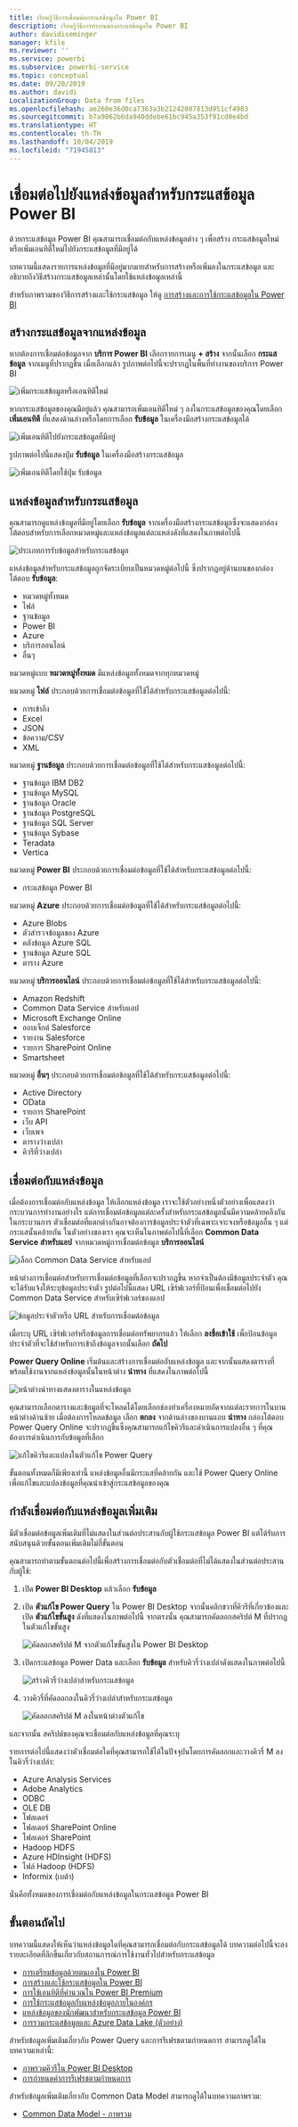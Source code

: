 ```yaml
---
title: เรียนรู้วิธีการเชื่อมต่อกระแสข้อมูลใน Power BI
description: เรียนรู้วิธีการทำงานของกระแสข้อมูลใน Power BI
author: davidiseminger
manager: kfile
ms.reviewer: ''
ms.service: powerbi
ms.subservice: powerbi-service
ms.topic: conceptual
ms.date: 09/20/2019
ms.author: davidi
LocalizationGroup: Data from files
ms.openlocfilehash: ae260e36d0ca7363a3b21242087813d951cf4983
ms.sourcegitcommit: b7a9862b6da940ddebe61bc945a353f91cd0e4bd
ms.translationtype: HT
ms.contentlocale: th-TH
ms.lasthandoff: 10/04/2019
ms.locfileid: "71945813"
---
```

# <a name="connect-to-data-sources-for-power-bi-dataflows"></a>เชื่อมต่อไปยังแหล่งข้อมูลสำหรับกระแสข้อมูล Power BI

ด้วยกระแสข้อมูล Power BI คุณสามารถเชื่อมต่อกับแหล่งข้อมูลต่าง ๆ เพื่อสร้าง กระแสข้อมูลใหม่หรือเพิ่มเอนทิตีใหม่ไปยังกระแสข้อมูลที่มีอยู่ได้

บทความนี้แสดงรายการแหล่งข้อมูลที่มีอยู่มากมายสำหรับการสร้างหรือเพิ่มลงในกระแสข้อมูล และอธิบายถึงวิธีสร้างกระแสข้อมูลเหล่านั้นโดยใช้แหล่งข้อมูลเหล่านี้

สำหรับภาพรวมของวิธีการสร้างและใช้กระแสข้อมูล ให้ดู [การสร้างและการใช้กระแสข้อมูลใน Power BI ](service-dataflows-create-use.md)

## <a name="create-a-dataflow-from-a-data-source"></a>สร้างกระแสข้อมูลจากแหล่งข้อมูล

หากต้องการเชื่อมต่อข้อมูลจาก **บริการ Power BI** เลือกรายการเมนู **+ สร้าง** จากนั้นเลือก **กระแสข้อมูล** จากเมนูที่ปรากฏขึ้น เมื่อเลือกแล้ว รูปภาพต่อไปนี้จะปรากฏในพื้นที่ทำงานของบริการ Power BI 

![เพิ่มกระแสข้อมูลหรือเอนทิตีใหม่](media/service-dataflows-data-sources/dataflows-data-sources_01.png)

หากกระแสข้อมูลของคุณมีอยู่แล้ว คุณสามารถเพิ่มเอนทิตีใหม่ ๆ ลงในกระแสข้อมูลของคุณโดยเลือก **เพิ่มเอนทิตี** ที่แสดงด้านล่างหรือโดยการเลือก **รับข้อมูล** ในเครื่องมือสร้างกระแสข้อมูลได้

![เพิ่มเอนทิตีไปยังกระแสข้อมูลที่มีอยู่](media/service-dataflows-data-sources/dataflows-data-sources_02.png)

รูปภาพต่อไปนี้แสดงปุ่ม **รับข้อมูล** ในเครื่องมือสร้างกระแสข้อมูล 

![เพิ่มเอนทิตีโดยใช้ปุ่ม รับข้อมูล](media/service-dataflows-data-sources/dataflows-data-sources_03.png)


## <a name="data-sources-for-dataflows"></a>แหล่งข้อมูลสำหรับกระแสข้อมูล

คุณสามารถดูแหล่งข้อมูลที่มีอยู่โดยเลือก **รับข้อมูล** จากเครื่องมือสร้างกระแสข้อมูลซึ่งจะแสดงกล่องโต้ตอบสำหรับการเลือกหมวดหมู่และแหล่งข้อมูลแต่ละแหล่งดังที่แสดงในภาพต่อไปนี้


![ประเภทการรับข้อมูลสำหรับกระแสข้อมูล](media/service-dataflows-data-sources/dataflows-data-sources_04.png)

แหล่งข้อมูลสำหรับกระแสข้อมูลถูกจัดระเบียบเป็นหมวดหมู่ต่อไปนี้ ซึ่งปรากฏอยู่ด้านบนของกล่องโต้ตอบ **รับข้อมูล**:

* หมวดหมู่ทั้งหมด
* ไฟล์
* ฐานข้อมูล
* Power BI
* Azure
* บริการออนไลน์
* อื่นๆ

หมวดหมู่แบบ **หมวดหมู่ทั้งหมด** มีแหล่งข้อมูลทั้งหมดจากทุกหมวดหมู่ 

หมวดหมู่ **ไฟล์** ประกอบด้วยการเชื่อมต่อข้อมูลที่ใช้ได้สำหรับกระแสข้อมูลต่อไปนี้:

* การเข้าถึง
* Excel
* JSON
* ข้อความ/CSV
* XML

หมวดหมู่ **ฐานข้อมูล** ประกอบด้วยการเชื่อมต่อข้อมูลที่ใช้ได้สำหรับกระแสข้อมูลต่อไปนี้:

* ฐานข้อมูล IBM DB2
* ฐานข้อมูล MySQL
* ฐานข้อมูล Oracle
* ฐานข้อมูล PostgreSQL
* ฐานข้อมูล SQL Server
* ฐานข้อมูล Sybase
* Teradata
* Vertica

หมวดหมู่ **Power BI** ประกอบด้วยการเชื่อมต่อข้อมูลที่ใช้ได้สำหรับกระแสข้อมูลต่อไปนี้:

* กระแสข้อมูล Power BI

หมวดหมู่ **Azure** ประกอบด้วยการเชื่อมต่อข้อมูลที่ใช้ได้สำหรับกระแสข้อมูลต่อไปนี้:

* Azure Blobs
* ตัวสำรวจข้อมูลของ Azure
* คลังข้อมูล Azure SQL
* ฐานข้อมูล Azure SQL
* ตาราง Azure

หมวดหมู่ **บริการออนไลน์** ประกอบด้วยการเชื่อมต่อข้อมูลที่ใช้ได้สำหรับกระแสข้อมูลต่อไปนี้:

* Amazon Redshift
* Common Data Service สำหรับแอป
* Microsoft Exchange Online
* ออบเจ็กต์ Salesforce
* รายงาน Salesforce
* รายการ SharePoint Online
* Smartsheet

หมวดหมู่ **อื่นๆ** ประกอบด้วยการเชื่อมต่อข้อมูลที่ใช้ได้สำหรับกระแสข้อมูลต่อไปนี้:

* Active Directory
* OData
* รายการ SharePoint
* เว็บ API
* เว็บเพจ
* ตารางว่างเปล่า
* คิวรีที่ว่างเปล่า


## <a name="connecting-to-a-data-source"></a>เชื่อมต่อกับแหล่งข้อมูล

เมื่อต้องการเชื่อมต่อกับแหล่งข้อมูล ให้เลือกแหล่งข้อมูล เราจะใช้ตัวอย่างหนึ่งตัวอย่างเพื่อแสดงว่ากระบวนการทำงานอย่างไร แต่การเชื่อมต่อข้อมูลแต่ละครั้งสำหรับกระแสข้อมูลนั้นมีความคล้ายคลึงกันในกระบวนการ ตัวเชื่อมต่อที่แตกต่างกันอาจต้องการข้อมูลประจำตัวที่เฉพาะเจาะจงหรือข้อมูลอื่น ๆ แต่กระแสนั้นคล้ายกัน ในตัวอย่างของเรา คุณจะเห็นในภาพต่อไปนี้ที่เลือก **Common Data Service สำหรับแอป** จากหมวดหมู่การเชื่อมต่อข้อมูล **บริการออนไลน์**

![เลือก Common Data Service สำหรับแอป](media/service-dataflows-data-sources/dataflows-data-sources_05.png)

หน้าต่างการเชื่อมต่อสำหรับการเชื่อมต่อข้อมูลที่เลือกจะปรากฏขึ้น หากจำเป็นต้องมีข้อมูลประจำตัว คุณจะได้รับแจ้งให้ระบุข้อมูลประจำตัว รูปต่อไปนี้แสดง URL เซิร์ฟเวอร์ที่ป้อนเพื่อเชื่อมต่อไปยัง Common Data Service สำหรับเซิร์ฟเวอร์ของแอป

![ข้อมูลประจำตัวหรือ URL สำหรับการเชื่อมต่อข้อมูล](media/service-dataflows-data-sources/dataflows-data-sources_06.png)

เมื่อระบุ URL เซิร์ฟเวอร์หรือข้อมูลการเชื่อมต่อทรัพยากรแล้ว ให้เลือก **ลงชื่อเข้าใช้** เพื่อป้อนข้อมูลประจำตัวที่จะใช้สำหรับการเข้าถึงข้อมูลจากนั้นเลือก **ถัดไป**

**Power Query Online** เริ่มต้นและสร้างการเชื่อมต่อกับแหล่งข้อมูล และจากนั้นแสดงตารางที่พร้อมใช้งานจากแหล่งข้อมูลนั้นในหน้าต่าง **นำทาง** ที่แสดงในภาพต่อไปนี้

![หน้าต่างนำทางแสดงตารางในแหล่งข้อมูล](media/service-dataflows-data-sources/dataflows-data-sources_07.png)

คุณสามารถเลือกตารางและข้อมูลที่จะโหลดได้โดยเลือกช่องทำเครื่องหมายถัดจากแต่ละรายการในบานหน้าต่างด้านซ้าย เมื่อต้องการโหลดข้อมูล เลือก **ตกลง** จากด้านล่างของบานแถบ **นำทาง** กล่องโต้ตอบ Power Query Online จะปรากฏขึ้นซึ่งคุณสามารถแก้ไขคิวรีและดำเนินการแปลงอื่น ๆ ที่คุณต้องการดำเนินการกับข้อมูลที่เลือก

![แก้ไขคิวรีและแปลงในตัวแก้ไข Power Query](media/service-dataflows-data-sources/dataflows-data-sources_08.png)

ขั้นตอนทั้งหมดก็มีเพียงเท่านี้ แหล่งข้อมูลอื่นมีกระแสที่คล้ายกัน และใช้ Power Query Online เพื่อแก้ไขและแปลงข้อมูลที่คุณนำเข้าสู่กระแสข้อมูลของคุณ

## <a name="connecting-to-additional-data-sources"></a>กำลังเชื่อมต่อกับแหล่งข้อมูลเพิ่มเติม

มีตัวเชื่อมต่อข้อมูลเพิ่มเติมที่ไม่แสดงในส่วนต่อประสานกับผู้ใช้กระแสข้อมูล Power BI แต่ได้รับการสนับสนุนด้วยขั้นตอนเพิ่มเติมไม่กี่ขั้นตอน 

คุณสามารถทำตามขั้นตอนต่อไปนี้เพื่อสร้างการเชื่อมต่อกับตัวเชื่อมต่อที่ไม่ได้แสดงในส่วนต่อประสานกับผู้ใช้:

1. เปิด **Power BI Desktop** แล้วเลือก **รับข้อมูล**
2. เปิด **ตัวแก้ไข Power Query** ใน Power BI Desktop จากนั้นคลิกขวาที่คิวรีที่เกี่ยวข้องและเปิด **ตัวแก้ไขขั้นสูง** ดังที่แสดงในภาพต่อไปนี้ จากตรงนั้น คุณสามารถคัดลอกสคริปต์ M ที่ปรากฏในตัวแก้ไขขั้นสูง

    ![คัดลอกสคริปต์ M จากตัวแก้ไขขั้นสูงใน Power BI Desktop](media/service-dataflows-data-sources/dataflows-data-sources_09.png) 

3. เปิดกระแสข้อมูล Power Data และเลือก **รับข้อมูล** สำหรับคิวรี่ว่างเปล่าดังแสดงในภาพต่อไปนี้

    ![สร้างคิวรี่ว่างเปล่าสำหรับกระแสข้อมูล](media/service-dataflows-data-sources/dataflows-data-sources_10.png) 

4. วางคิวรี่ที่คัดลอกลงในคิวรี่ว่างเปล่าสำหรับกระแสข้อมูล

    ![คัดลอกสคริปต์ M ลงในหน้าต่างตัวแก้ไข](media/service-dataflows-data-sources/dataflows-data-sources_11.png) 

และจากนั้น สคริปต์ของคุณจะเชื่อมต่อกับแหล่งข้อมูลที่คุณระบุ 

รายการต่อไปนี้แสดงว่าตัวเชื่อมต่อใดที่คุณสามารถใช้ได้ในปัจจุบันโดยการคัดลอกและวางคิวรี่ M ลงในคิวรี่ว่างเปล่า:

* Azure Analysis Services
* Adobe Analytics
* ODBC
* OLE DB
* โฟลเดอร์
* โฟลเดอร์ SharePoint Online
* โฟลเดอร์ SharePoint
* Hadoop HDFS
* Azure HDInsight (HDFS)
* ไฟล์ Hadoop (HDFS)
* Informix (เบต้า)

นั่นคือทั้งหมดของการเชื่อมต่อกับแหล่งข้อมูลในกระแสข้อมูล Power BI


## <a name="next-steps"></a>ขั้นตอนถัดไป

บทความนี้แสดงให้เห็นว่าแหล่งข้อมูลใดที่คุณสามารถเชื่อมต่อกับกระแสข้อมูลได้ บทความต่อไปนี้จะลงรายละเอียดที่ลึกขึ้นเกี่ยวกับสถานการณ์การใช้งานทั่วไปสำหรับกระแสข้อมูล 

* [การเตรียมข้อมูลด้วยตนเองใน Power BI](service-dataflows-overview.md)
* [การสร้างและใช้กระแสข้อมูลใน Power BI](service-dataflows-create-use.md)
* [การใช้เอนทิตีที่คำนวณใน Power BI Premium](service-dataflows-computed-entities-premium.md)
* [การใช้กระแสข้อมูลกับแหล่งข้อมูลภายในองค์กร](service-dataflows-on-premises-gateways.md)
* [แหล่งข้อมูลของนักพัฒนาสำหรับกระแสข้อมูล Power BI](service-dataflows-developer-resources.md)
* [ การรวมกระแสข้อมูลและ Azure Data Lake (ตัวอย่าง)](service-dataflows-azure-data-lake-integration.md)

สำหรับข้อมูลเพิ่มเติมเกี่ยวกับ Power Query และการรีเฟรชตามกำหนดการ สามารถดูได้ในบทความเหล่านี้:
* [ภาพรวมคิวรีใน Power BI Desktop](desktop-query-overview.md)
* [การกำหนดค่าการรีเฟรชตามกำหนดการ](refresh-scheduled-refresh.md)

สำหรับข้อมูลเพิ่มเติมเกี่ยวกับ Common Data Model สามารถดูได้ในบทความภาพรวม:
* [Common Data Model - ภาพรวม](https://docs.microsoft.com/powerapps/common-data-model/overview)


